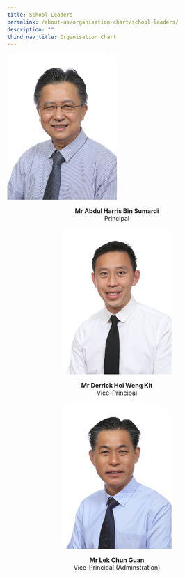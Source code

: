 ```yaml
---
title: School Leaders
permalink: /about-us/organisation-chart/school-leaders/
description: ""
third_nav_title: Organisation Chart
---
```

<img src="/images/mr%20abdul%20harris%20bin%20sumardi.jpg" 
     style="width:50%">
<center> <b>Mr Abdul Harris Bin Sumardi  <br> </b>
	Principal  <center>
	
	

<img src="/images/mr derrick hoi.jpg" 
     style="width:50%">
<center> <b>Mr Derrick Hoi Weng Kit  <br> </b>
	Vice-Principal  <center>
	

	
<img src="/images/mr%20lek%20chun%20guan.jpg" 
     style="width:50%">
<center> <b>Mr Lek Chun Guan  <br> </b>
	Vice-Principal (Adminstration)  <center>